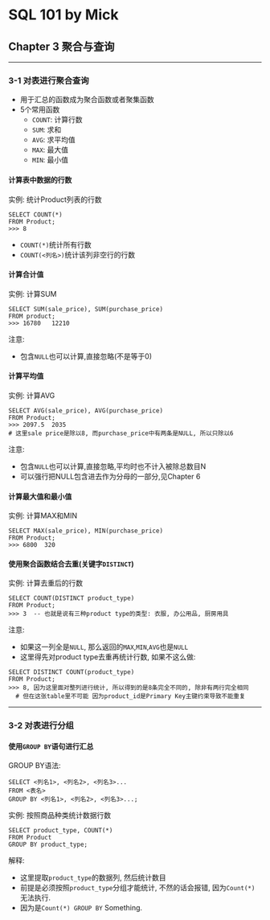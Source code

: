 # SQL 101 by Mick #
## Chapter 3 聚合与查询 ##

---
### 3-1 对表进行聚合查询 ###

- 用于汇总的函数成为聚合函数或者聚集函数
- 5个常用函数
    - `COUNT`: 计算行数
    - `SUM`: 求和
    - `AVG`: 求平均值
    - `MAX`: 最大值
    - `MIN`: 最小值

#### 计算表中数据的行数 ####

实例: 统计Product列表的行数
```
SELECT COUNT(*)
FROM Product;
>>> 8
```
- `COUNT(*)`统计所有行数
- `COUNT(<列名>)`统计该列非空行的行数

#### 计算合计值 ####
 
实例: 计算SUM
```
SELECT SUM(sale_price), SUM(purchase_price)
FROM product;
>>> 16780   12210
```

注意: 
- 包含`NULL`也可以计算,直接忽略(不是等于0)

#### 计算平均值 ####

实例: 计算AVG
```
SELECT AVG(sale_price), AVG(purchase_price)
FROM Product;
>>> 2097.5  2035
# 这里sale price是除以8, 而purchase_price中有两条是NULL, 所以只除以6
```

注意: 
- 包含`NULL`也可以计算,直接忽略,平均时也不计入被除总数目N
- 可以强行把NULL包含进去作为分母的一部分,见Chapter 6

#### 计算最大值和最小值 ####

实例: 计算MAX和MIN
```
SELECT MAX(sale_price), MIN(purchase_price)
FROM Product;
>>> 6800  320
```

#### 使用聚合函数结合去重(关键字`DISTINCT`) ####

实例: 计算去重后的行数
```
SELECT COUNT(DISTINCT product_type)
FROM Product;
>>> 3  -- 也就是说有三种product type的类型: 衣服, 办公用品, 厨房用具
```

注意:
- 如果这一列全是`NULL`, 那么返回的`MAX`,`MIN`,`AVG`也是`NULL`
- 这里得先对product type去重再统计行数, 如果不这么做:

```
SELECT DISTINCT COUNT(product_type)
FROM Product;
>>> 8, 因为这里面对整列进行统计, 所以得到的是8条完全不同的, 除非有两行完全相同
  # 但在这张table里不可能 因为product_id是Primary Key主键约束导致不能重复
```

---
### 3-2 对表进行分组 ###

#### 使用`GROUP BY`语句进行汇总 ####

GROUP BY语法:
```
SELECT <列名1>, <列名2>, <列名3>...
FROM <表名>
GROUP BY <列名1>, <列名2>, <列名3>...;
```

实例: 按照商品种类统计数据行数
```
SELECT product_type, COUNT(*)
FROM Product
GROUP BY product_type;
```
解释:
- 这里提取`product_type`的数据列, 然后统计数目
- 前提是必须按照`product_type`分组才能统计, 不然的话会报错, 因为`Count(*)`无法执行.
- 因为是`Count(*) GROUP BY` Something.
